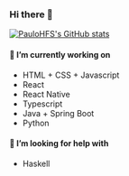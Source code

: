 
<!--
**PauloHFS/PauloHFS** is a ✨ _special_ ✨ repository because its `README.md` (this file) appears on your GitHub profile.

Here are some ideas to get you started:

- 🔭 I’m currently working on ...
- 🌱 I’m currently learning ...
- 👯 I’m looking to collaborate on ...
- 🤔 I’m looking for help with ...
- 💬 Ask me about ...
- 📫 How to reach me: ...
- 😄 Pronouns: ...
- ⚡ Fun fact: ...
-->

### Hi there 👋

[![PauloHFS's GitHub stats](https://github-readme-stats.vercel.app/api?username=PauloHFS&theme=dracula)](https://github.com/anuraghazra/github-readme-stats)

#### 🔭 I’m currently working on

- HTML + CSS + Javascript
- React
- React Native
- Typescript
- Java + Spring Boot
- Python

#### 🤔 I’m looking for help with

- Haskell
